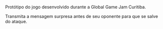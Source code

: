 Protótipo do jogo desenvolvido durante a Global Game Jam Curitiba.

Transmita a mensagem surpresa antes de seu oponente para que se salve do ataque.